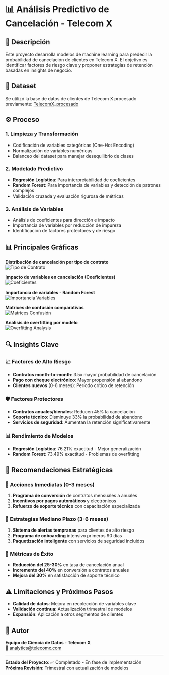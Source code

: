 # 📊 Análisis Predictivo de Cancelación - Telecom X

## 📌 Descripción
Este proyecto desarrolla modelos de machine learning para predecir la probabilidad de cancelación de clientes en Telecom X. El objetivo es identificar factores de riesgo clave y proponer estrategias de retención basadas en insights de negocio.

## 📂 Dataset
Se utilizó la base de datos de clientes de Telecom X procesado previamente:
[TelecomX_procesado]([https://www.google.com](https://drive.google.com/file/d/1J6Yhr6Ff1MW5DAsM8gMQf3qT2rTCFMAT/view?usp=drive_link))

## ⚙️ Proceso

### 1. Limpieza y Transformación
- Codificación de variables categóricas (One-Hot Encoding)
- Normalización de variables numéricas
- Balanceo del dataset para manejar desequilibrio de clases

### 2. Modelado Predictivo
- **Regresión Logística**: Para interpretabilidad de coeficientes
- **Random Forest**: Para importancia de variables y detección de patrones complejos
- Validación cruzada y evaluación rigurosa de métricas

### 3. Análisis de Variables
- Análisis de coeficientes para dirección e impacto
- Importancia de variables por reducción de impureza
- Identificación de factores protectores y de riesgo

## 📊 Principales Gráficas

**Distribución de cancelación por tipo de contrato**  
![Tipo de Contrato](reports/figuras/distribucion_contrato.png)

**Impacto de variables en cancelación (Coeficientes)**  
![Coeficientes](reports/figuras/coeficientes_logistica.png)

**Importancia de variables - Random Forest**  
![Importancia Variables](reports/figuras/importancia_variables_rf.png)

**Matrices de confusión comparativas**  
![Matrices Confusión](reports/figuras/matrices_confusion.png)

**Análisis de overfitting por modelo**  
![Overfitting Analysis](reports/figuras/analisis_overfitting.png)

## 🔍 Insights Clave

### 📈 Factores de Alto Riesgo
- **Contratos month-to-month**: 3.5x mayor probabilidad de cancelación
- **Pago con cheque electrónico**: Mayor propensión al abandono
- **Clientes nuevos** (0-6 meses): Período crítico de retención

### 🛡️ Factores Protectores
- **Contratos anuales/bienales**: Reducen 45% la cancelación
- **Soporte técnico**: Disminuye 33% la probabilidad de abandono
- **Servicios de seguridad**: Aumentan la retención significativamente

### 📊 Rendimiento de Modelos
- **Regresión Logística**: 76.21% exactitud - Mejor generalización
- **Random Forest**: 73.49% exactitud - Problemas de overfitting

## 🎯 Recomendaciones Estratégicas

### 🚀 Acciones Inmediatas (0-3 meses)
1. **Programa de conversión** de contratos mensuales a anuales
2. **Incentivos por pagos automáticos** y electrónicos
3. **Refuerzo de soporte técnico** con capacitación especializada

### 📅 Estrategias Mediano Plazo (3-6 meses)
1. **Sistema de alertas tempranas** para clientes de alto riesgo
2. **Programa de onboarding** intensivo primeros 90 días
3. **Paquetización inteligente** con servicios de seguridad incluidos

### 🎯 Métricas de Éxito
- **Reducción del 25-30%** en tasa de cancelación anual
- **Incremento del 40%** en conversión a contratos anuales
- **Mejora del 30%** en satisfacción de soporte técnico

## ⚠️ Limitaciones y Próximos Pasos
- **Calidad de datos**: Mejora en recolección de variables clave
- **Validación continua**: Actualización trimestral de modelos
- **Expansión**: Aplicación a otros segmentos de clientes

## 👥 Autor
**Equipo de Ciencia de Datos - Telecom X**  
📧 analytics@telecomx.com

---
**Estado del Proyecto**: ✅ Completado - En fase de implementación  
**Próxima Revisión**: Trimestral con actualización de modelos
